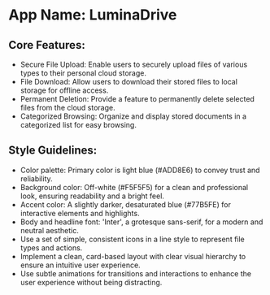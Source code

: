 # **App Name**: LuminaDrive

## Core Features:

- Secure File Upload: Enable users to securely upload files of various types to their personal cloud storage.
- File Download: Allow users to download their stored files to local storage for offline access.
- Permanent Deletion: Provide a feature to permanently delete selected files from the cloud storage.
- Categorized Browsing: Organize and display stored documents in a categorized list for easy browsing.

## Style Guidelines:

- Color palette: Primary color is light blue (#ADD8E6) to convey trust and reliability.
- Background color: Off-white (#F5F5F5) for a clean and professional look, ensuring readability and a bright feel.
- Accent color: A slightly darker, desaturated blue (#77B5FE) for interactive elements and highlights.
- Body and headline font: 'Inter', a grotesque sans-serif, for a modern and neutral aesthetic.
- Use a set of simple, consistent icons in a line style to represent file types and actions.
- Implement a clean, card-based layout with clear visual hierarchy to ensure an intuitive user experience.
- Use subtle animations for transitions and interactions to enhance the user experience without being distracting.